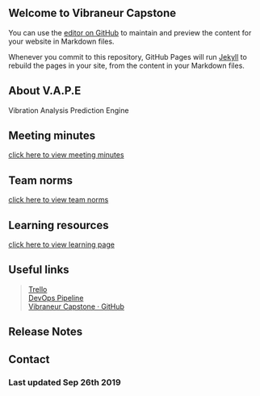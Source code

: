 ## Welcome to Vibraneur Capstone

You can use the [editor on GitHub](https://github.com/vibraneur-capstone/documentation/edit/master/README.md) to maintain and preview the content for your website in Markdown files.

Whenever you commit to this repository, GitHub Pages will run [Jekyll](https://jekyllrb.com/) to rebuild the pages in your site, from the content in your Markdown files.

## About V.A.P.E
Vibration Analysis Prediction Engine

## Meeting minutes
[click here to view meeting minutes](https://vibraneur-capstone.github.io/documentation/minutes)      

## Team norms
[click here to view team norms](https://vibraneur-capstone.github.io/documentation/team-norm)   

## Learning resources
[click here to view learning page](https://vibraneur-capstone.github.io/documentation/learning)   

## Useful links 
> [Trello](https://trello.com/b/ui64CxlG/dev)    
> [DevOps Pipeline](https://dev.azure.com/vibraneur/)    
> [Vibraneur Capstone · GitHub](https://github.com/vibraneur-capstone)  

## Release Notes


## Contact


### Last updated Sep 26th 2019
